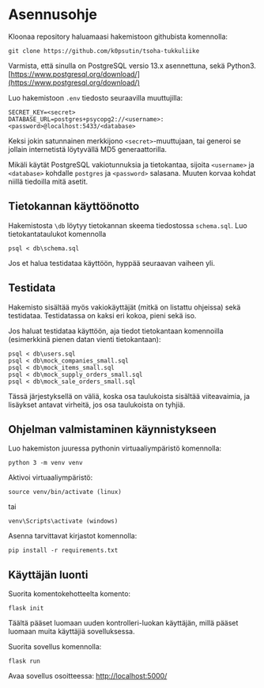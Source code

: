 # Asennusohje

Kloonaa repository haluamaasi hakemistoon githubista komennolla:

```
git clone https://github.com/k0psutin/tsoha-tukkuliike
```  

Varmista, että sinulla on PostgreSQL versio 13.x asennettuna, sekä Python3.  
[https://www.postgresql.org/download/](https://www.postgresql.org/download/)  

Luo hakemistoon ```.env``` tiedosto seuraavilla muuttujilla:
```
SECRET_KEY=<secret>
DATABASE_URL=postgres+psycopg2://<username>:<password>@localhost:5433/<database>
```
Keksi jokin satunnainen merkkijono ```<secret>```-muuttujaan, tai generoi se jollain internetistä löytyvällä MD5 generaattorilla.  

Mikäli käytät PostgreSQL vakiotunnuksia ja tietokantaa, sijoita ```<username>``` ja ```<database>``` kohdalle ```postgres``` ja ```<password>``` salasana. Muuten korvaa kohdat niillä tiedoilla mitä asetit.

## Tietokannan käyttöönotto

Hakemistosta ```\db``` löytyy tietokannan skeema tiedostossa ```schema.sql```. Luo tietokantataulukot komennolla 
```
psql < db\schema.sql
```

Jos et halua testidataa käyttöön, hyppää seuraavan vaiheen yli.

## Testidata

Hakemisto sisältää myös vakiokäyttäjät (mitkä on listattu ohjeissa) sekä testidataa. Testidatassa on kaksi eri kokoa, pieni sekä iso.

Jos haluat testidataa käyttöön, aja tiedot tietokantaan komennoilla (esimerkkinä pienen datan vienti tietokantaan):
```
psql < db\users.sql
psql < db\mock_companies_small.sql
psql < db\mock_items_small.sql
psql < db\mock_supply_orders_small.sql
psql < db\mock_sale_orders_small.sql
```

Tässä järjestyksellä on väliä, koska osa taulukoista sisältää viiteavaimia, ja lisäykset antavat virheitä, jos osa taulukoista on tyhjiä.

## Ohjelman valmistaminen käynnistykseen

Luo hakemiston juuressa pythonin virtuaaliympäristö komennolla:
```
python 3 -m venv venv
```
Aktivoi virtuaaliympäristö:
```
source venv/bin/activate (linux)
```
tai
```
venv\Scripts\activate (windows)
```
Asenna tarvittavat kirjastot komennolla:
```
pip install -r requirements.txt
```

## Käyttäjän luonti

Suorita komentokehotteelta komento:
```
flask init
```

Täältä pääset luomaan uuden kontrolleri-luokan käyttäjän, millä pääset luomaan muita käyttäjiä sovelluksessa.

Suorita sovellus komennolla:
```
flask run
```

Avaa sovellus osoitteessa: [http://localhost:5000/](http://localhost:5000/)

